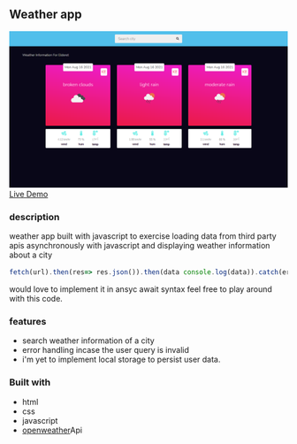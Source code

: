 ## Weather app

![weather app](assets/weather-app.png)
[Live Demo](https://weather-app-d8bxyiakg-oliverwanyonyi.vercel.app/)

### description

weather app built with javascript to exercise loading data from third party apis asynchronously with javascript and displaying weather information about a city

```javascript
fetch(url).then(res=> res.json()).then(data console.log(data)).catch(err=>console.log(err))
```

would love to implement it in ansyc await syntax feel free to play around with this code.

### features

- search weather information of a city
- error handling incase the user query is invalid
- i'm yet to implement local storage to persist user data.

### Built with

- html
- css
- javascript
- [openweather](https://openweathermap.org)Api
